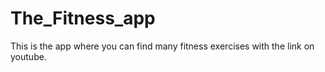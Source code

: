 # The_Fitness_app
This is the app where you can find many fitness exercises with the link on youtube.

